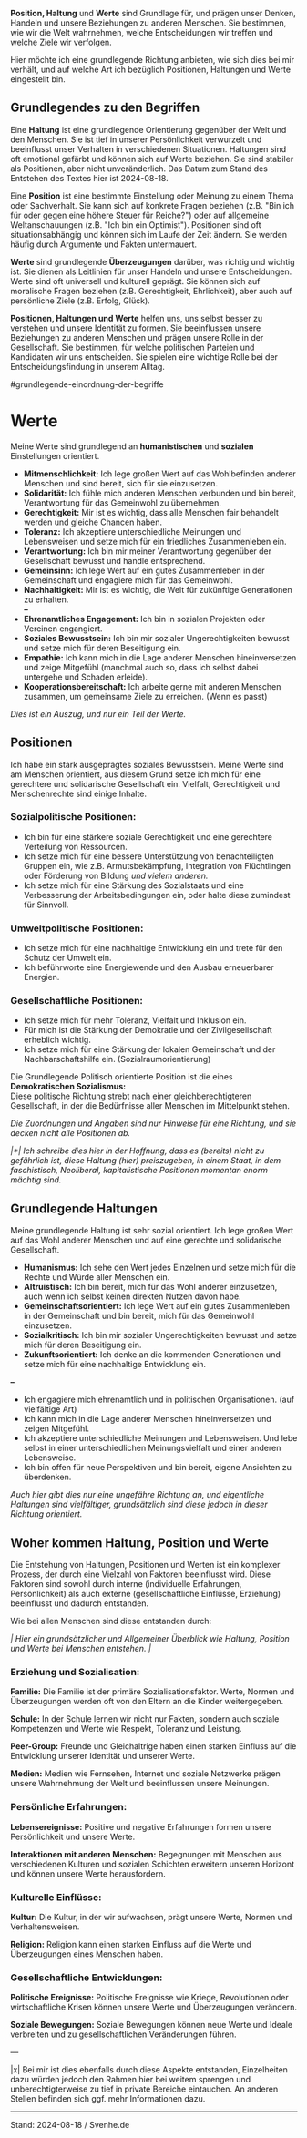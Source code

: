 **Position, Haltung** und **Werte** sind Grundlage für, und prägen unser Denken, Handeln und unsere Beziehungen zu anderen Menschen. Sie bestimmen, wie wir die Welt wahrnehmen, welche Entscheidungen wir treffen und welche Ziele wir verfolgen.

Hier möchte ich eine grundlegende Richtung anbieten, wie sich dies bei mir verhält, und auf welche Art ich bezüglich Positionen, Haltungen und Werte eingestellt bin. 

## Grundlegendes zu den Begriffen

Eine **Haltung** ist eine grundlegende Orientierung gegenüber der Welt und den Menschen. Sie ist tief in unserer Persönlichkeit verwurzelt und beeinflusst unser Verhalten in verschiedenen Situationen. Haltungen sind oft emotional gefärbt und können sich auf Werte beziehen. Sie sind stabiler als Positionen, aber nicht unveränderlich. Das Datum zum Stand des Entstehen des Textes hier ist 2024-08-18. 

Eine **Position** ist eine bestimmte Einstellung oder Meinung zu einem Thema oder Sachverhalt. Sie kann sich auf konkrete Fragen beziehen (z.B. "Bin ich für oder gegen eine höhere Steuer für Reiche?") oder auf allgemeine Weltanschauungen (z.B. "Ich bin ein Optimist"). Positionen sind oft situationsabhängig und können sich im Laufe der Zeit ändern. Sie werden häufig durch Argumente und Fakten untermauert.

**Werte** sind grundlegende **Überzeugungen** darüber, was richtig und wichtig ist. Sie dienen als Leitlinien für unser Handeln und unsere Entscheidungen. Werte sind oft universell und kulturell geprägt. Sie können sich auf moralische Fragen beziehen (z.B. Gerechtigkeit, Ehrlichkeit), aber auch auf persönliche Ziele (z.B. Erfolg, Glück).

**Positionen, Haltungen und Werte** helfen uns, uns selbst besser zu verstehen und unsere Identität zu formen. Sie beeinflussen unsere Beziehungen zu anderen Menschen und prägen unsere Rolle in der Gesellschaft. Sie bestimmen, für welche politischen Parteien und Kandidaten wir uns entscheiden. Sie spielen eine wichtige Rolle bei der Entscheidungsfindung in unserem Alltag.

\#grundlegende-einordnung-der-begriffe

# Werte

Meine Werte sind grundlegend an **humanistischen** und **sozialen** Einstellungen orientiert.

* **Mitmenschlichkeit:** Ich lege großen Wert auf das Wohlbefinden anderer Menschen und sind bereit, sich für sie einzusetzen.  
* **Solidarität:** Ich fühle mich anderen Menschen verbunden und bin bereit, Verantwortung für das Gemeinwohl zu übernehmen.  
* **Gerechtigkeit:** Mir ist es wichtig, dass alle Menschen fair behandelt werden und gleiche Chancen haben.  
* **Toleranz:** Ich akzeptiere unterschiedliche Meinungen und Lebensweisen und setze mich für ein friedliches Zusammenleben ein.  
* **Verantwortung:** Ich bin mir meiner Verantwortung gegenüber der Gesellschaft bewusst und handle entsprechend.  
* **Gemeinsinn:** Ich lege Wert auf ein gutes Zusammenleben in der Gemeinschaft und engagiere mich für das Gemeinwohl.  
* **Nachhaltigkeit:** Mir ist es wichtig, die Welt für zukünftige Generationen zu erhalten.  
  **–**  
* **Ehrenamtliches Engagement:** Ich bin in sozialen Projekten oder Vereinen engangiert.  
* **Soziales Bewusstsein:** Ich bin mir sozialer Ungerechtigkeiten bewusst und setze mich für deren Beseitigung ein.  
* **Empathie:** Ich kann mich in die Lage anderer Menschen hineinversetzen und zeige Mitgefühl (manchmal auch so, dass ich selbst dabei untergehe und Schaden erleide).  
* **Kooperationsbereitschaft:** Ich arbeite gerne mit anderen Menschen zusammen, um gemeinsame Ziele zu erreichen. (Wenn es passt) 

*Dies ist ein Auszug, und nur ein Teil der Werte.*

## 

## Positionen

Ich habe ein stark ausgeprägtes soziales Bewusstsein. Meine Werte sind am Menschen orientiert, aus diesem Grund setze ich mich für eine gerechtere und solidarische Gesellschaft ein. Vielfalt, Gerechtigkeit und Menschenrechte sind einige Inhalte. 

### Sozialpolitische Positionen:

* Ich bin für eine stärkere soziale Gerechtigkeit und eine gerechtere Verteilung von Ressourcen.  
* Ich setze mich für eine bessere Unterstützung von benachteiligten Gruppen ein, wie z.B. Armutsbekämpfung, Integration von Flüchtlingen oder Förderung von Bildung *und vielem anderen.*  
* Ich setze mich für eine Stärkung des Sozialstaats und eine Verbesserung der Arbeitsbedingungen ein, oder halte diese zumindest für Sinnvoll.

### Umweltpolitische Positionen:

* Ich setze mich für eine nachhaltige Entwicklung ein und trete für den Schutz der Umwelt ein.  
* Ich beführworte eine Energiewende und den Ausbau erneuerbarer Energien.

### Gesellschaftliche Positionen:

* Ich setze mich für mehr Toleranz, Vielfalt und Inklusion ein.  
* Für mich ist die Stärkung der Demokratie und der Zivilgesellschaft erheblich wichtig.  
* Ich setze mich für eine Stärkung der lokalen Gemeinschaft und der Nachbarschaftshilfe ein. (Sozialraumorientierung)

Die Grundlegende Politisch orientierte Position ist die eines **Demokratischen Sozialismus:**      
Diese politische Richtung strebt nach einer gleichberechtigteren Gesellschaft, in der die Bedürfnisse aller Menschen im Mittelpunkt stehen. 

*Die Zuordnungen und Angaben sind nur Hinweise für eine Richtung, und sie decken nicht alle Positionen ab.*

*|\*| Ich schreibe dies hier in der Hoffnung, dass es (bereits) nicht zu gefährlich ist, diese Haltung (hier) preiszugeben, in einem Staat, in dem faschistisch, Neoliberal, kapitalistische Positionen momentan enorm mächtig sind.*

## Grundlegende Haltungen

Meine grundlegende Haltung ist sehr sozial orientiert.  Ich lege großen Wert auf das Wohl anderer Menschen und auf eine gerechte und solidarische Gesellschaft.

* **Humanismus:** Ich sehe den Wert jedes Einzelnen und setze mich für die Rechte und Würde aller Menschen ein.  
* **Altruistisch:** Ich bin bereit, mich für das Wohl anderer einzusetzen, auch wenn ich selbst keinen direkten Nutzen davon habe.  
* **Gemeinschaftsorientiert:** Ich lege Wert auf ein gutes Zusammenleben in der Gemeinschaft und bin bereit, mich für das Gemeinwohl einzusetzen.  
* **Sozialkritisch:** Ich bin mir sozialer Ungerechtigkeiten bewusst und setze mich für deren Beseitigung ein.  
* **Zukunftsorientiert:** Ich denke an die kommenden Generationen und setze mich für eine nachhaltige Entwicklung ein.

**–**

* Ich engagiere mich ehrenamtlich und in politischen Organisationen. (auf vielfältige Art)  
* Ich kann mich in die Lage anderer Menschen hineinversetzen und zeigen Mitgefühl.  
* Ich akzeptiere unterschiedliche Meinungen und Lebensweisen. Und lebe selbst in einer unterschiedlichen Meinungsvielfalt und einer anderen Lebensweise.  
* Ich bin offen für neue Perspektiven und bin bereit, eigene Ansichten zu überdenken.

*Auch hier gibt dies nur eine ungefähre Richtung an, und eigentliche Haltungen sind vielfältiger, grundsätzlich sind diese jedoch in dieser Richtung orientiert.*

## Woher kommen Haltung, Position und Werte

Die Entstehung von Haltungen, Positionen und Werten ist ein komplexer Prozess, der durch eine Vielzahl von Faktoren beeinflusst wird. Diese Faktoren sind sowohl durch interne (individuelle Erfahrungen, Persönlichkeit) als auch externe (gesellschaftliche Einflüsse, Erziehung) beeinflusst und dadurch entstanden.

Wie bei allen Menschen sind diese entstanden durch: 

*| Hier ein grundsätzlicher und Allgemeiner Überblick wie Haltung, Position und Werte bei Menschen entstehen. |*

### Erziehung und Sozialisation:

**Familie:** Die Familie ist der primäre Sozialisationsfaktor. Werte, Normen und Überzeugungen werden oft von den Eltern an die Kinder weitergegeben.

**Schule:** In der Schule lernen wir nicht nur Fakten, sondern auch soziale Kompetenzen und Werte wie Respekt, Toleranz und Leistung.

**Peer-Group:** Freunde und Gleichaltrige haben einen starken Einfluss auf die Entwicklung unserer Identität und unserer Werte.

**Medien:** Medien wie Fernsehen, Internet und soziale Netzwerke prägen unsere Wahrnehmung der Welt und beeinflussen unsere Meinungen.

### Persönliche Erfahrungen:

**Lebensereignisse:** Positive und negative Erfahrungen formen unsere Persönlichkeit und unsere Werte.

**Interaktionen mit anderen Menschen:** Begegnungen mit Menschen aus verschiedenen Kulturen und sozialen Schichten erweitern unseren Horizont und können unsere Werte herausfordern.

### Kulturelle Einflüsse:

**Kultur:** Die Kultur, in der wir aufwachsen, prägt unsere Werte, Normen und Verhaltensweisen.

**Religion:** Religion kann einen starken Einfluss auf die Werte und Überzeugungen eines Menschen haben.

### Gesellschaftliche Entwicklungen:

**Politische Ereignisse:** Politische Ereignisse wie Kriege, Revolutionen oder wirtschaftliche Krisen können unsere Werte und Überzeugungen verändern.

**Soziale Bewegungen:** Soziale Bewegungen können neue Werte und Ideale verbreiten und zu gesellschaftlichen Veränderungen führen.

—

|x| Bei mir ist dies ebenfalls durch diese Aspekte entstanden, Einzelheiten dazu würden jedoch den Rahmen hier bei weitem sprengen und unberechtigterweise zu tief in private Bereiche eintauchen. An anderen Stellen befinden sich ggf. mehr Informationen dazu.  

---

Stand: 2024-08-18 / Svenhe.de